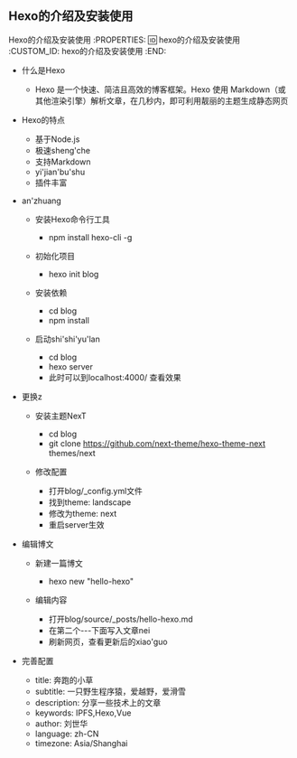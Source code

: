Hexo的介绍及安装使用
---------------------------

Hexo的介绍及安装使用
:PROPERTIES:
:id: hexo的介绍及安装使用
   :CUSTOM_ID: hexo的介绍及安装使用
:END:

- 什么是Hexo

  - Hexo 是一个快速、简洁且高效的博客框架。Hexo 使用
    Markdown（或其他渲染引擎）解析文章，在几秒内，即可利用靓丽的主题生成静态网页

- Hexo的特点

  - 基于Node.js
  - 极速sheng'che
  - 支持Markdown
  - yi'jian'bu'shu
  - 插件丰富

- an'zhuang

  - 安装Hexo命令行工具

    - npm install hexo-cli -g

  - 初始化项目

    - hexo init blog

  - 安装依赖

    - cd blog
    - npm install

  - 启动shi'shi'yu'lan

    - cd blog
    - hexo server
    - 此时可以到localhost:4000/ 查看效果

- 更换z

  - 安装主题NexT

    - cd blog
    - git clone https://github.com/next-theme/hexo-theme-next
      themes/next

  - 修改配置

    - 打开blog/_config.yml文件
    - 找到theme: landscape
    - 修改为theme: next
    - 重启server生效

- 编辑博文

  - 新建一篇博文

    - hexo new "hello-hexo"

  - 编辑内容

    - 打开blog/source/_posts/hello-hexo.md
    - 在第二个---下面写入文章nei
    - 刷新网页，查看更新后的xiao'guo

- 完善配置

  - title: 奔跑的小草
  - subtitle: 一只野生程序猿，爱越野，爱滑雪
  - description: 分享一些技术上的文章
  - keywords: IPFS,Hexo,Vue
  - author: 刘世华
  - language: zh-CN
  - timezone: Asia/Shanghai
